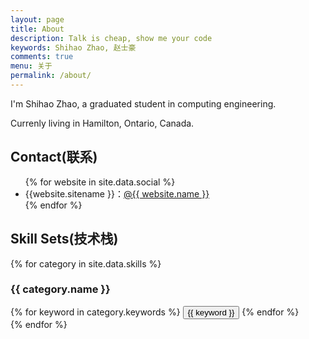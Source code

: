 ```yaml
---
layout: page
title: About
description: Talk is cheap, show me your code
keywords: Shihao Zhao, 赵士豪
comments: true
menu: 关于
permalink: /about/
---
```


I'm Shihao Zhao, a graduated student in computing engineering.

Currenly living in Hamilton, Ontario, Canada.

## Contact(联系)

<ul>
{% for website in site.data.social %}
<li>{{website.sitename }}：<a href="{{ website.url }}" target="_blank">@{{ website.name }}</a></li>
{% endfor %}
</ul>


## Skill Sets(技术栈)

{% for category in site.data.skills %}
### {{ category.name }}
<div class="btn-inline">
{% for keyword in category.keywords %}
<button class="btn btn-outline" type="button">{{ keyword }}</button>
{% endfor %}
</div>
{% endfor %}
